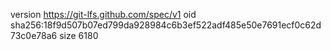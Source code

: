 version https://git-lfs.github.com/spec/v1
oid sha256:18f9d507b07ed799da928984c6b3ef522adf485e50e7691ecf0c62d73c0e78a6
size 6180
